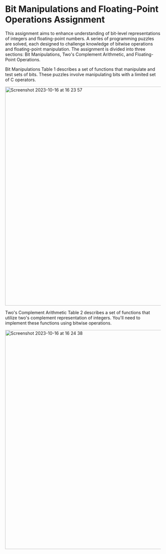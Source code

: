 # Bit Manipulations and Floating-Point Operations Assignment

This assignment aims to enhance understanding of bit-level representations of integers and floating-point numbers. A series of programming puzzles are solved, each designed to challenge knowledge of bitwise operations and floating-point manipulation. The assignment is divided into three sections: Bit Manipulations, Two's Complement Arithmetic, and Floating-Point Operations.



Bit Manipulations
Table 1 describes a set of functions that manipulate and test sets of bits. These puzzles involve manipulating bits with a limited set of C operators.

<img width="708" alt="Screenshot 2023-10-16 at 16 23 57" src="https://github.com/onalltuna/Bit-Manipulations-and-Floating-Point-Operations-Assignment/assets/79300320/196520ab-5ddf-4cba-a4ae-420afd67a566">

Two's Complement Arithmetic
Table 2 describes a set of functions that utilize two's complement representation of integers. You'll need to implement these functions using bitwise operations.

<img width="709" alt="Screenshot 2023-10-16 at 16 24 38" src="https://github.com/onalltuna/Bit-Manipulations-and-Floating-Point-Operations-Assignment/assets/79300320/45b0f2d3-6022-4393-9ea3-89e0c94f8e05">



